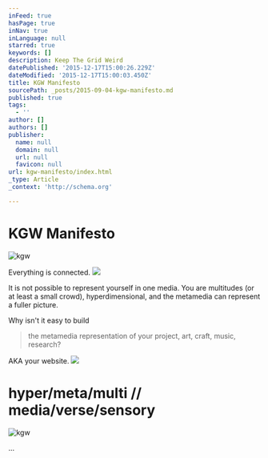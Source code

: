 ```yaml
---
inFeed: true
hasPage: true
inNav: true
inLanguage: null
starred: true
keywords: []
description: Keep The Grid Weird
datePublished: '2015-12-17T15:00:26.229Z'
dateModified: '2015-12-17T15:00:03.450Z'
title: KGW Manifesto
sourcePath: _posts/2015-09-04-kgw-manifesto.md
published: true
tags:
  - ''
author: []
authors: []
publisher:
  name: null
  domain: null
  url: null
  favicon: null
url: kgw-manifesto/index.html
_type: Article
_context: 'http://schema.org'

---
```

# KGW Manifesto
![kgw](https://the-grid-user-content.s3-us-west-2.amazonaws.com/4a6ba245-dcd6-4cdb-9ea4-db1e51072558.png)

Everything is connected.
![](https://the-grid-user-content.s3-us-west-2.amazonaws.com/61069cf8-e86d-4a4c-989c-e04e3e093644.jpg)

It is not possible to represent yourself in one media. You are multitudes (or at least a small crowd), hyperdimensional, and the metamedia can represent a fuller picture.

Why isn't it easy to build

> the metamedia representation of your project, art, craft, music, research? 

AKA your website.
![](https://the-grid-user-content.s3-us-west-2.amazonaws.com/836ec8ce-e88e-4b72-b623-05af99f3080d.png)

# hyper/meta/multi // media/verse/sensory
![kgw](https://the-grid-user-content.s3-us-west-2.amazonaws.com/7051d2fd-88bf-4d1a-8dc5-33ed4d4d81f8.png)

...